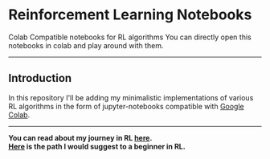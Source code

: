 # Reinforcement Learning Notebooks<br>

Colab Compatible notebooks for RL algorithms
You can directly open this notebooks in colab and play around with them. 

---
## Introduction
In this repository I'll be adding my minimalistic implementations of various RL algorithms in the form of jupyter-notebooks compatible with [Google Colab](https://colab.research.google.com/).

---

**You can read about my journey in RL [here](./my_path_in_RL.md).** <br>
**[Here](./suggested_path_in_RL.md) is the path I would suggest to a beginner in RL.**
